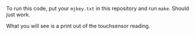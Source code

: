 To run this code, put your `mjkey.txt` in this repository and run `make`. Should just work.

What you will see is a print out of the touchsensor reading.

